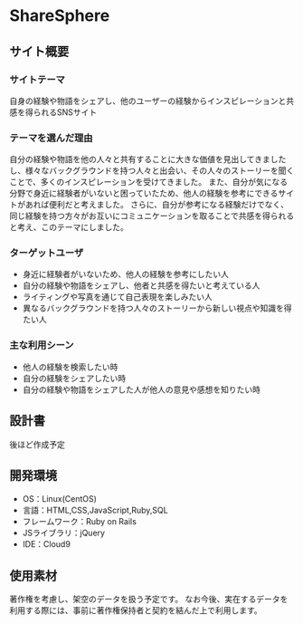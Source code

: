 # ShareSphere

## サイト概要
### サイトテーマ
自身の経験や物語をシェアし、他のユーザーの経験からインスピレーションと共感を得られるSNSサイト
​
### テーマを選んだ理由
自分の経験や物語を他の人々と共有することに大きな価値を見出してきましたし、様々なバックグラウンドを持つ人々と出会い、その人々のストーリーを聞くことで、多くのインスピレーションを受けてきました。
また、自分が気になる分野で身近に経験者がいないと困っていたため、他人の経験を参考にできるサイトがあれば便利だと考えました。
さらに、自分が参考になる経験だけでなく、同じ経験を持つ方々がお互いにコミュニケーションを取ることで共感を得られると考え、このテーマにしました。
​
### ターゲットユーザ
- 身近に経験者がいないため、他人の経験を参考にしたい人
- 自分の経験や物語をシェアし、他者と共感を得たいと考えている人
- ライティングや写真を通じて自己表現を楽しみたい人
- 異なるバックグラウンドを持つ人々のストーリーから新しい視点や知識を得たい人
​
### 主な利用シーン
- 他人の経験を検索したい時
- 自分の経験をシェアしたい時
- 自分の経験や物語をシェアした人が他人の意見や感想を知りたい時
​
## 設計書
後ほど作成予定
​
## 開発環境
- OS：Linux(CentOS)
- 言語：HTML,CSS,JavaScript,Ruby,SQL
- フレームワーク：Ruby on Rails
- JSライブラリ：jQuery
- IDE：Cloud9
​
## 使用素材
 著作権を考慮し、架空のデータを扱う予定です。
 なお今後、実在するデータを利用する際には、事前に著作権保持者と契約を結んだ上で利用します。
